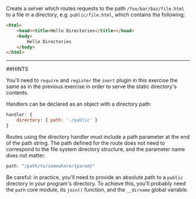 Create a server which routes requests to the path `/foo/bar/baz/file.html` to a
file in a directory, e.g. `public/file.html`, which contains the following:

```html
<html>
    <head><title>Hello Directories</title></head>
    <body>
        Hello Directories
    </body>
</html>
```

-----------------------------------------------------------------
##HINTS

You'll need to `require` and `register` the `inert` plugin in this exercise the
same as in the previous exercise in order to serve the static directory's
contents.

Handlers can be declared as an object with a directory path:

```js
handler: {
    directory: { path: './public' }
}
```

Routes using the directory handler must include a path parameter at the end of
the path string. The path defined for the route does not need to correspond to
the file system directory structure, and the parameter name does not matter.

```js
path: "/path/to/somewhere/{param}"
```

Be careful: in practice, you'll need to provide an absolute path to a
`public` directory in your program's directory.  To achieve this, you'll
probably need the `path` core module, its `join()` function, and the
`__dirname` global variable.